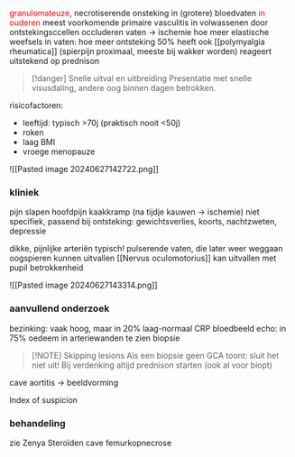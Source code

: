 <font color="#ff0000">granulomateuze</font>, necrotiserende onsteking in (grotere) bloedvaten <font color="#ff0000">in ouderen</font>
meest voorkomende primaire vasculitis in volwassenen
door ontstekingsccellen occluderen vaten -> ischemie
hoe meer elastische weefsels in vaten: hoe meer ontsteking
50% heeft ook [[polymyalgia rheumatica]] (spierpijn proximaal, meeste bij wakker worden)
reageert uitstekend op prednison
> [!danger] Snelle uitval en uitbreiding
> Presentatie met snelle visusdaling, andere oog binnen dagen betrokken.

risicofactoren:
- leeftijd: typisch >70j (praktisch nooit <50j)
- roken
- laag BMI
- vroege menopauze

![[Pasted image 20240627142722.png]]
### kliniek
pijn slapen
hoofdpijn
kaakkramp (na tijdje kauwen -> ischemie)
niet specifiek, passend bij ontsteking: gewichtsverlies, koorts, nachtzweten, depressie

dikke, pijnlijke arteriën
typisch! pulserende vaten, die later weer weggaan
oogspieren kunnen uitvallen
[[Nervus oculomotorius]] kan uitvallen met pupil betrokkenheid

![[Pasted image 20240627143314.png]]
### aanvullend onderzoek
bezinking: vaak hoog, maar in 20% laag-normaal
CRP
bloedbeeld
echo: in 75% oedeem in arteriewanden te zien
biopsie
> [!NOTE] Skipping lesions
> Als een biopsie geen GCA toont: sluit het niet uit! 
> Bij verdenking altijd prednison starten (ook al voor biopt)

cave aortitis -> beeldvorming

Index of suspicion

### behandeling
zie Zenya
Steroïden cave femurkopnecrose